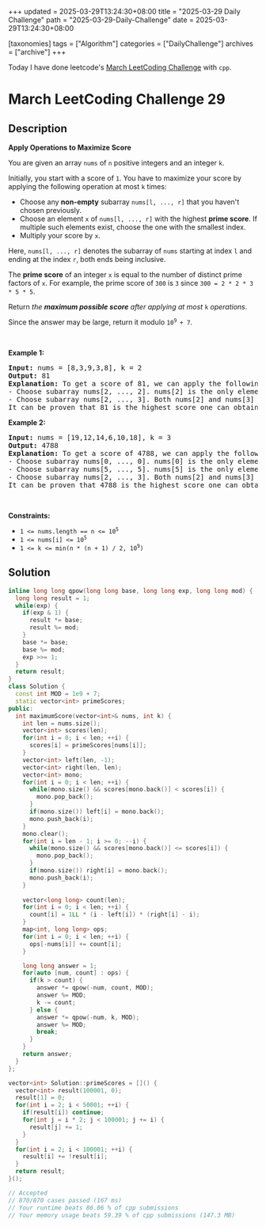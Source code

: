 +++
updated = 2025-03-29T13:24:30+08:00
title = "2025-03-29 Daily Challenge"
path = "2025-03-29-Daily-Challenge"
date = 2025-03-29T13:24:30+08:00

[taxonomies]
tags = ["Algorithm"]
categories = ["DailyChallenge"]
archives = ["archive"]
+++

Today I have done leetcode's [March LeetCoding Challenge](https://leetcode.com/problems/apply-operations-to-maximize-score/) with `cpp`.

<!-- more -->

# March LeetCoding Challenge 29

## Description

**Apply Operations to Maximize Score**

<p>You are given an array <code>nums</code> of <code>n</code> positive integers and an integer <code>k</code>.</p>

<p>Initially, you start with a score of <code>1</code>. You have to maximize your score by applying the following operation at most <code>k</code> times:</p>

<ul>
	<li>Choose any <strong>non-empty</strong> subarray <code>nums[l, ..., r]</code> that you haven&#39;t chosen previously.</li>
	<li>Choose an element <code>x</code> of <code>nums[l, ..., r]</code> with the highest <strong>prime score</strong>. If multiple such elements exist, choose the one with the smallest index.</li>
	<li>Multiply your score by <code>x</code>.</li>
</ul>

<p>Here, <code>nums[l, ..., r]</code> denotes the subarray of <code>nums</code> starting at index <code>l</code> and ending at the index <code>r</code>, both ends being inclusive.</p>

<p>The <strong>prime score</strong> of an integer <code>x</code> is equal to the number of distinct prime factors of <code>x</code>. For example, the prime score of <code>300</code> is <code>3</code> since <code>300 = 2 * 2 * 3 * 5 * 5</code>.</p>

<p>Return <em>the <strong>maximum possible score</strong> after applying at most </em><code>k</code><em> operations</em>.</p>

<p>Since the answer may be large, return it modulo <code>10<sup>9 </sup>+ 7</code>.</p>

<p>&nbsp;</p>
<p><strong class="example">Example 1:</strong></p>

<pre>
<strong>Input:</strong> nums = [8,3,9,3,8], k = 2
<strong>Output:</strong> 81
<strong>Explanation:</strong> To get a score of 81, we can apply the following operations:
- Choose subarray nums[2, ..., 2]. nums[2] is the only element in this subarray. Hence, we multiply the score by nums[2]. The score becomes 1 * 9 = 9.
- Choose subarray nums[2, ..., 3]. Both nums[2] and nums[3] have a prime score of 1, but nums[2] has the smaller index. Hence, we multiply the score by nums[2]. The score becomes 9 * 9 = 81.
It can be proven that 81 is the highest score one can obtain.</pre>

<p><strong class="example">Example 2:</strong></p>

<pre>
<strong>Input:</strong> nums = [19,12,14,6,10,18], k = 3
<strong>Output:</strong> 4788
<strong>Explanation:</strong> To get a score of 4788, we can apply the following operations: 
- Choose subarray nums[0, ..., 0]. nums[0] is the only element in this subarray. Hence, we multiply the score by nums[0]. The score becomes 1 * 19 = 19.
- Choose subarray nums[5, ..., 5]. nums[5] is the only element in this subarray. Hence, we multiply the score by nums[5]. The score becomes 19 * 18 = 342.
- Choose subarray nums[2, ..., 3]. Both nums[2] and nums[3] have a prime score of 2, but nums[2] has the smaller index. Hence, we multipy the score by nums[2]. The score becomes 342 * 14 = 4788.
It can be proven that 4788 is the highest score one can obtain.
</pre>

<p>&nbsp;</p>
<p><strong>Constraints:</strong></p>

<ul>
	<li><code>1 &lt;= nums.length == n &lt;= 10<sup>5</sup></code></li>
	<li><code>1 &lt;= nums[i] &lt;= 10<sup>5</sup></code></li>
	<li><code>1 &lt;= k &lt;= min(n * (n + 1) / 2, 10<sup>9</sup>)</code></li>
</ul>


## Solution

``` cpp
inline long long qpow(long long base, long long exp, long long mod) {
  long long result = 1;
  while(exp) {
    if(exp & 1) {
      result *= base;
      result %= mod;
    }
    base *= base;
    base %= mod;
    exp >>= 1;
  }
  return result;
}
class Solution {
  const int MOD = 1e9 + 7;
  static vector<int> primeScores;
public:
  int maximumScore(vector<int>& nums, int k) {
    int len = nums.size();
    vector<int> scores(len);
    for(int i = 0; i < len; ++i) {
      scores[i] = primeScores[nums[i]];
    }
    vector<int> left(len, -1);
    vector<int> right(len, len);
    vector<int> mono;
    for(int i = 0; i < len; ++i) {
      while(mono.size() && scores[mono.back()] < scores[i]) {
        mono.pop_back();
      }
      if(mono.size()) left[i] = mono.back();
      mono.push_back(i);
    }
    mono.clear();
    for(int i = len - 1; i >= 0; --i) {
      while(mono.size() && scores[mono.back()] <= scores[i]) {
        mono.pop_back();
      }
      if(mono.size()) right[i] = mono.back();
      mono.push_back(i);
    }
  
    vector<long long> count(len);
    for(int i = 0; i < len; ++i) {
      count[i] = 1LL * (i - left[i]) * (right[i] - i);
    }
    map<int, long long> ops;
    for(int i = 0; i < len; ++i) {
      ops[-nums[i]] += count[i];
    }

    long long answer = 1;
    for(auto [num, count] : ops) {
      if(k > count) {
        answer *= qpow(-num, count, MOD);
        answer %= MOD;
        k -= count;
      } else {
        answer *= qpow(-num, k, MOD);
        answer %= MOD;
        break;
      }
    }
    return answer;
  }
};

vector<int> Solution::primeScores = []() {
  vector<int> result(100001, 0);
  result[1] = 0;
  for(int i = 2; i < 50001; ++i) {
    if(result[i]) continue;
    for(int j = i * 2; j < 100001; j += i) {
      result[j] += 1;
    }
  }
  for(int i = 2; i < 100001; ++i) {
    result[i] += !result[i];
  }
  return result;
}();

// Accepted
// 870/870 cases passed (167 ms)
// Your runtime beats 86.06 % of cpp submissions
// Your memory usage beats 59.39 % of cpp submissions (147.3 MB)
```
